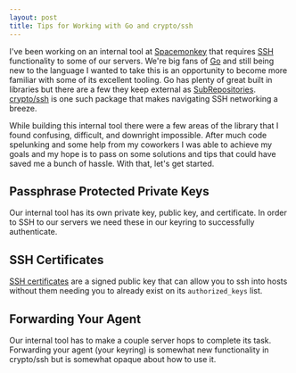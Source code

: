 ```yaml
---
layout: post
title: Tips for Working with Go and crypto/ssh
---
```


I've been working on an internal tool at [Spacemonkey](http://spacemonkey.com) that requires [SSH](http://en.wikipedia.org/wiki/Secure_Shell) functionality to some of our servers. We're big fans of [Go](http://golang.org) and still being new to the language I wanted to take this is an opportunity to become more familiar with some of its excellent tooling. Go has plenty of great built in libraries but there are a few they keep external as [SubRepositories](https://github.com/golang/go/wiki/SubRepositories). [crypto/ssh](http://godoc.org/golang.org/x/crypto/ssh) is one such package that makes navigating SSH networking a breeze.

While building this internal tool there were a few areas of the library that I found confusing, difficult, and downright impossible. After much code spelunking and some help from my coworkers I was able to achieve my goals and my hope is to pass on some solutions and tips that could have saved me a bunch of hassle. With that, let's get started.

## Passphrase Protected Private Keys

Our internal tool has its own private key, public key, and certificate. In order to SSH to our servers we need these in our keyring to successfully authenticate.

## SSH Certificates

[SSH certificates](https://blog.habets.se/2011/07/OpenSSH-certificates) are a signed public key that can allow you to ssh into hosts without them needing you to already exist on its `authorized_keys` list.

## Forwarding Your Agent

Our internal tool has to make a couple server hops to complete its task. Forwarding your agent (your keyring) is somewhat new functionality in crypto/ssh but is somewhat opaque about how to use it.


